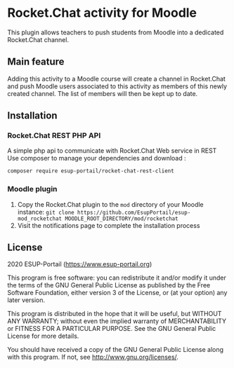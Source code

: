 # Rocket.Chat activity for Moodle #

This plugin allows teachers to push students from Moodle into a dedicated Rocket.Chat channel.

## Main feature
Adding this activity to a Moodle course will create a channel in Rocket.Chat and push Moodle users associated to this activity as members of this newly created channel. The list of members will then be kept up to date.

## Installation
### Rocket.Chat REST PHP API
A simple php api to communicate with Rocket.Chat Web service in REST
Use composer to manage your dependencies and download :

```bash
composer require esup-portail/rocket-chat-rest-client
```

### Moodle plugin
1. Copy the Rocket.Chat plugin to the `mod` directory of your Moodle instance: `git clone https://github.com/EsupPortail/esup-mod_rocketchat MOODLE_ROOT_DIRECTORY/mod/rocketchat`
2. Visit the notifications page to complete the installation process

## License ##

2020 ESUP-Portail (https://www.esup-portail.org)

This program is free software: you can redistribute it and/or modify it under
the terms of the GNU General Public License as published by the Free Software
Foundation, either version 3 of the License, or (at your option) any later
version.

This program is distributed in the hope that it will be useful, but WITHOUT ANY
WARRANTY; without even the implied warranty of MERCHANTABILITY or FITNESS FOR A
PARTICULAR PURPOSE.  See the GNU General Public License for more details.

You should have received a copy of the GNU General Public License along with
this program.  If not, see <http://www.gnu.org/licenses/>.
